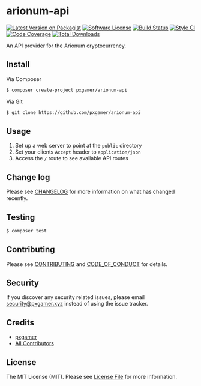 # arionum-api

[![Latest Version on Packagist][ico-version]][link-packagist]
[![Software License][ico-license]](LICENSE.md)
[![Build Status][ico-travis]][link-travis]
[![Style CI][ico-styleci]][link-styleci]
[![Code Coverage][ico-code-quality]][link-code-quality]
[![Total Downloads][ico-downloads]][link-downloads]

An API provider for the Arionum cryptocurrency.

## Install

Via Composer

```bash
$ composer create-project pxgamer/arionum-api
```

Via Git

```bash
$ git clone https://github.com/pxgamer/arionum-api
```

## Usage

1. Set up a web server to point at the `public` directory
1. Set your clients `Accept` header to `application/json`
1. Access the `/` route to see available API routes

## Change log

Please see [CHANGELOG](CHANGELOG.md) for more information on what has changed recently.

## Testing

```bash
$ composer test
```

## Contributing

Please see [CONTRIBUTING](.github/CONTRIBUTING.md) and [CODE_OF_CONDUCT](.github/CODE_OF_CONDUCT.md) for details.

## Security

If you discover any security related issues, please email security@pxgamer.xyz instead of using the issue tracker.

## Credits

- [pxgamer][link-author]
- [All Contributors][link-contributors]

## License

The MIT License (MIT). Please see [License File](LICENSE.md) for more information.

[ico-version]: https://img.shields.io/packagist/v/pxgamer/arionum-api.svg?style=flat-square
[ico-license]: https://img.shields.io/badge/license-MIT-brightgreen.svg?style=flat-square
[ico-travis]: https://img.shields.io/travis/pxgamer/arionum-api/master.svg?style=flat-square
[ico-styleci]: https://styleci.io/repos/162284788/shield
[ico-code-quality]: https://img.shields.io/codecov/c/github/pxgamer/arionum-api.svg?style=flat-square
[ico-downloads]: https://img.shields.io/packagist/dt/pxgamer/arionum-api.svg?style=flat-square

[link-packagist]: https://packagist.org/packages/pxgamer/arionum-api
[link-travis]: https://travis-ci.com/pxgamer/arionum-api
[link-styleci]: https://styleci.io/repos/162284788
[link-code-quality]: https://codecov.io/gh/pxgamer/arionum-api
[link-downloads]: https://packagist.org/packages/pxgamer/arionum-api
[link-author]: https://github.com/pxgamer
[link-contributors]: ../../contributors
